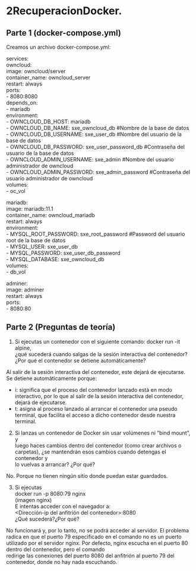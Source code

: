 # 2RecuperacionDocker.  

## Parte 1  (docker-compose.yml)  
Creamos un archivo docker-compose.yml:  

services:  
  owncloud:  
    image: owncloud/server  
    container_name: owncloud_server  
    restart: always  
    ports:  
      - 8080:8080  
    depends_on:  
      - mariadb  
    environment:  
      - OWNCLOUD_DB_HOST: mariadb  
      - OWNCLOUD_DB_NAME: sxe_owncloud_db #Nombre de la base de datos  
      - OWNCLOUD_DB_USERNAME: sxe_user_db #Nombre del usuario de la base de datos  
      - OWNCLOUD_DB_PASSWORD: sxe_user_password_db #Contraseña del usuario de la base de datos  
      - OWNCLOUD_ADMIN_USERNAME: sxe_admin #Nombre   del usuario administrador de owncloud    
      - OWNCLOUD_ADMIN_PASSWORD: sxe_admin_password #Contraseña del usuario administrador de owncloud  
    volumes:  
      - oc_vol  

  mariadb:  
    image: mariadb:11.1  
    container_name: owncloud_mariadb  
    restart: always  
    environment:  
      - MYSQL_ROOT_PASSWORD: sxe_root_password #Password del usuario root de la base de datos  
      - MYSQL_USER: sxe_user_db  
      - MYSQL_PASSWORD: sxe_user_db_password  
      - MYSQL_DATABASE: sxe_owncloud_db  
    volumes:  
      - db_vol  

  adminer:  
    image: adminer  
    restart: always  
    ports:  
      - 8080:80  

















## Parte 2 (Preguntas de teoría)  
1. Si ejecutas un contenedor con el siguiente comando: docker run -it alpine,  
¿qué sucederá cuando salgas de la sesión interactiva del contenedor?  
¿Por qué el contenedor se detiene automáticamente?

Al salir de la sesión interactiva del contenedor, este dejará de ejecutarse.  
Se detiene automáticamente porque:  
- i: significa que el proceso del contenedor lanzado está en modo interactivo, por lo que al salir de
  la sesión interactiva del contenedor, dejará de ejecutarse.
- t: asigna al proceso lanzado al arrancar el contenedor una pseudo terminal, que facilita el acceso a
  dicho contenedor desde nuestra terminal.  

2. Si lanzas un contenedor de Docker sin usar volúmenes ni “bind mount”, y  
luego haces cambios dentro del contenedor (como crear archivos o  
carpetas), ¿se mantendrán esos cambios cuando detengas el contenedor y  
lo vuelvas a arrancar? ¿Por qué?  

No. Porque no tienen ningún sitio donde puedan estar guardados.  

3. Si ejecutas  
docker run -p 8080:79 nginx  
(imagen nginx)  
E intentas acceder con el navegador a:  
<Dirección-ip del anfitrión del contenedor>:8080  
¿Qué sucederá?¿Por qué?  

No funcionará y, por lo tanto, no se podrá acceder al servidor.
El problema radica en que el puerto 79 especificado en el comando no es un puerto utilizado por el
servidor nginx. Por defecto, nginx escucha en el puerto 80 dentro del contenedor, pero el comando  
redirige las conexiones del puerto 8080 del anfitrión al puerto 79 del contenedor, donde no hay nada
escuchando.  
